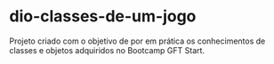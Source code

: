 # dio-classes-de-um-jogo
Projeto criado com o objetivo de por em prática os conhecimentos de classes e objetos adquiridos no Bootcamp GFT Start.
